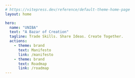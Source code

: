 ```yaml
---
# https://vitepress.dev/reference/default-theme-home-page
layout: home

hero:
  name: "UNIBA"
  text: "A Bazar of Creation"
  tagline: Trade Skills. Share Ideas. Create Together.
  actions:
    - theme: brand
      text: Manifesto
      link: /manifesto
    - theme: brand
      text: Roadmap
      link: /roadmap
---
```



